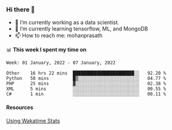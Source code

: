 ### Hi there 👋

- 🔭 I’m currently working as a data scientist.
- 🌱 I’m currently learning tensorflow, ML, and MongoDB
- 📫 How to reach me: mohanprasath

📊 **This week I spent my time on**
<!--START_SECTION:waka-->
```text
Week: 01 January, 2022 - 07 January, 2022

Other    16 hrs 22 mins  ███████████████████████░░   92.20 % 
Python   50 mins         █▒░░░░░░░░░░░░░░░░░░░░░░░   04.77 % 
PHP      25 mins         ▓░░░░░░░░░░░░░░░░░░░░░░░░   02.38 % 
XML      5 mins          ░░░░░░░░░░░░░░░░░░░░░░░░░   00.55 % 
C#       1 min           ░░░░░░░░░░░░░░░░░░░░░░░░░   00.11 % 
```
<!--END_SECTION:waka-->

#### Resources
[Using Wakatime Stats](https://github.com/marketplace/actions/waka-readme)
